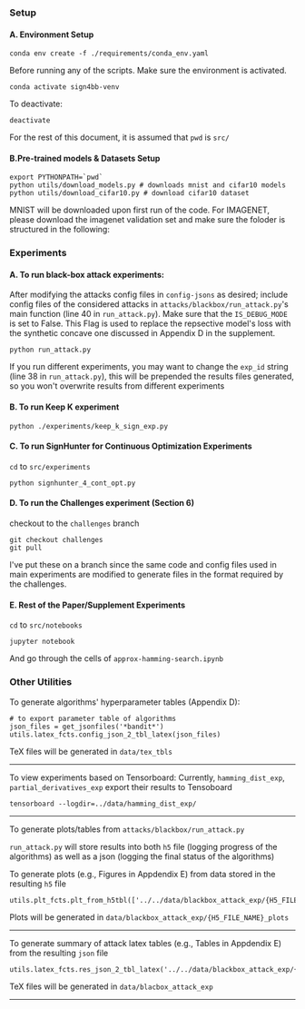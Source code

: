 
### Setup


#### A. Environment Setup
```
conda env create -f ./requirements/conda_env.yaml
```

Before running any of the scripts. Make sure the environment is activated.
```
conda activate sign4bb-venv
```

To deactivate:
```
deactivate
```

For the rest of this document, it is assumed that `pwd` is `src/`

#### B.Pre-trained models & Datasets Setup

```
export PYTHONPATH=`pwd`
python utils/download_models.py # downloads mnist and cifar10 models
python utils/download_cifar10.py # download cifar10 dataset
```
MNIST will be downloaded upon first run of the code. 
For IMAGENET, please download the imagenet validation set and make sure the foloder is structured in the following:

### Experiments

#### A. To run black-box attack experiments:

After modifying the attacks config files in `config-jsons` as desired; include config files of the considered attacks in `attacks/blackbox/run_attack.py`'s main function (line 40 in `run_attack.py`). Make sure that the `IS_DEBUG_MODE` is set to False. This Flag is used to replace the repsective model's loss with the synthetic concave one discussed in Appendix D in the supplement.

```
python run_attack.py
```

If you run different experiments, you may want to change the `exp_id` string (line 38 in `run_attack.py`), this will be prepended the results files generated, so you won't overwrite results from different experiments

#### B. To run Keep K experiment

```
python ./experiments/keep_k_sign_exp.py
```

#### C. To run SignHunter for Continuous Optimization Experiments

`cd` to `src/experiments`

```
python signhunter_4_cont_opt.py
```

#### D. To run the Challenges experiment (Section 6)

checkout to the `challenges` branch

```
git checkout challenges
git pull
```

I've put these on a branch since the same code and config files used in main experiments are modified to generate files in the format required by the challenges.

#### E. Rest of the Paper/Supplement Experiments

`cd` to `src/notebooks`

```
jupyter notebook
```

And go through the cells of `approx-hamming-search.ipynb`




### Other Utilities

To generate algorithms' hyperparameter tables (Appendix D):

```
# to export parameter table of algorithms
json_files = get_jsonfiles('*bandit*')
utils.latex_fcts.config_json_2_tbl_latex(json_files)
```

TeX files will be generated in `data/tex_tbls`

---

To view experiments based on Tensorboard:
Currently, `hamming_dist_exp`, `partial_derivatives_exp` export their results to Tensoboard

```
tensorboard --logdir=../data/hamming_dist_exp/
```

---

To generate plots/tables from `attacks/blackbox/run_attack.py`

`run_attack.py` will store results into both `h5` file (logging progress of the algorithms) as well as a json (logging the final status of the algorithms)

To generate plots (e.g., Figures in Appdendix E) from data stored in the resulting `h5` file

```
utils.plt_fcts.plt_from_h5tbl(['../../data/blackbox_attack_exp/{H5_FILE_NAME}.h5'])
```

Plots will be generated in `data/blackbox_attack_exp/{H5_FILE_NAME}_plots`

---

To generate summary of attack latex tables (e.g., Tables in Appdendix E) from the resulting `json` file
```
utils.latex_fcts.res_json_2_tbl_latex('../../data/blackbox_attack_exp/{JSON_FILE_NAME}.json')
```

TeX files will be generated in `data/blacbox_attack_exp`

---








